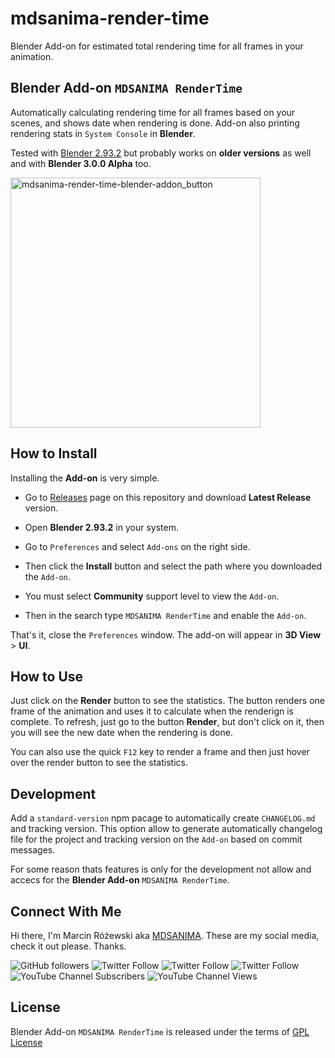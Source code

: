 # mdsanima-render-time

Blender Add-on for estimated total rendering time for all frames in your animation.

## Blender Add-on `MDSANIMA RenderTime`

Automatically calculating rendering time for all frames based on your scenes,
and shows date when rendering is done. Add-on also printing rendering stats
in `System Console` in **Blender**.

Tested with [Blender 2.93.2](https://www.blender.org/download/releases/2-93/)
but probably works on **older versions** as well and with **Blender 3.0.0 Alpha** too.

<img width="400" alt="mdsanima-render-time-blender-addon_button" src="https://user-images.githubusercontent.com/3817871/128876799-13caec70-b7f0-49c5-9d7e-333838b5601f.png">

## How to Install

Installing the **Add-on** is very simple.

* Go to [Releases](httops://github.com/mdsanima-dev/mdsanima-render-time/releases/)
page on this repository and download **Latest Release** version.

* Open **Blender 2.93.2** in your system.

* Go to `Preferences` and select `Add-ons` on the right side.

* Then click the **Install** button and select the path where you downloaded the `Add-on`.

* You must select **Community** support level to view the `Add-on`.

* Then in the search type `MDSANIMA RenderTime` and enable the `Add-on`.

That's it, close the `Preferences` window. The add-on will appear in **3D View** > **UI**.

## How to Use

Just click on the **Render** button to see the statistics. The button renders one
frame of the animation and uses it to calculate when the renderign is complete.
To refresh, just go to the button **Render**, but don't click on it, then you
will see the new date when the rendering is done.

You can also use the quick `F12` key to render a frame and then just hover over
the render button to see the statistics.

## Development

Add a `standard-version` npm pacage to automatically create `CHANGELOG.md`
and tracking version. This option allow to generate automatically changelog
file for the project and tracking version on the `Add-on` based on commit
messages.

For some reason thats features is only for the development not allow and accecs
for the **Blender Add-on** `MDSANIMA RenderTime`.

## Connect With Me

Hi there, I'm Marcin Różewski aka [MDSANIMA](https://mdsanima.com).
These are my social media, check it out please. Thanks.

![GitHub followers](https://img.shields.io/github/followers/mdsanima?style=social)
![Twitter Follow](https://img.shields.io/twitter/follow/toudajew?style=flat-square)
![Twitter Follow](https://img.shields.io/twitter/follow/str9led?style=flat-square)
![Twitter Follow](https://img.shields.io/twitter/follow/mdsanima?style=flat-square)
![YouTube Channel Subscribers](https://img.shields.io/youtube/channel/subscribers/UCB5na2BRwrnwx00LCspbG5Q?style=social)
![YouTube Channel Views](https://img.shields.io/youtube/channel/views/UCB5na2BRwrnwx00LCspbG5Q?style=social)

License
-------
Blender Add-on `MDSANIMA RenderTime` is released under the terms of [GPL License](https://github.com/mdsanima-dev/mdsanima-render-time/blob/master/LICENSE)

